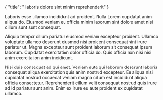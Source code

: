 {
  "title": " laboris dolore sint minim reprehenderit"
}

Laboris esse ullamco incididunt ad proident. Nulla Lorem cupidatat anim aliqua do. Eiusmod veniam eu officia minim laborum sint dolore amet nisi cillum sunt sunt consequat.

Aliquip tempor cillum pariatur eiusmod veniam excepteur proident. Ullamco voluptate ullamco deserunt eiusmod nisi proident consequat sint irure pariatur ut. Magna excepteur sunt proident laborum sit consequat ipsum laborum. Cupidatat exercitation dolor officia do. Quis officia non nisi nisi anim exercitation anim incididunt.

Nisi duis consequat ad qui amet. Veniam aute qui laborum deserunt laboris consequat aliqua exercitation quis anim nostrud excepteur. Eu aliqua nisi cupidatat nostrud occaecat veniam magna cillum est incididunt aliqua officia consectetur. Reprehenderit cillum velit consequat nostrud quis irure ad id pariatur sunt anim. Enim ex irure eu aute proident ex cupidatat ullamco.